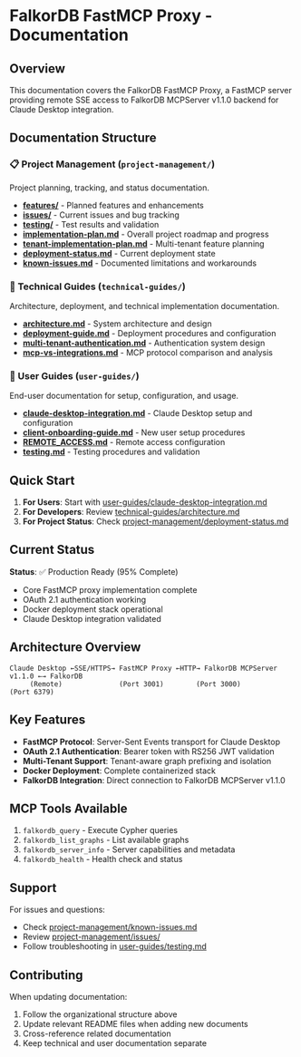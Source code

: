 # FalkorDB FastMCP Proxy - Documentation

## Overview

This documentation covers the FalkorDB FastMCP Proxy, a FastMCP server providing remote SSE access to FalkorDB MCPServer v1.1.0 backend for Claude Desktop integration.

## Documentation Structure

### 📋 Project Management (`project-management/`)
Project planning, tracking, and status documentation.

- **[features/](./project-management/features/)** - Planned features and enhancements
- **[issues/](./project-management/issues/)** - Current issues and bug tracking
- **[testing/](./project-management/testing/)** - Test results and validation
- **[implementation-plan.md](./project-management/implementation-plan.md)** - Overall project roadmap and progress
- **[tenant-implementation-plan.md](./project-management/tenant-implementation-plan.md)** - Multi-tenant feature planning
- **[deployment-status.md](./project-management/deployment-status.md)** - Current deployment state
- **[known-issues.md](./project-management/known-issues.md)** - Documented limitations and workarounds

### 🔧 Technical Guides (`technical-guides/`)
Architecture, deployment, and technical implementation documentation.

- **[architecture.md](./technical-guides/architecture.md)** - System architecture and design
- **[deployment-guide.md](./technical-guides/deployment-guide.md)** - Deployment procedures and configuration
- **[multi-tenant-authentication.md](./technical-guides/multi-tenant-authentication.md)** - Authentication system design
- **[mcp-vs-integrations.md](./technical-guides/mcp-vs-integrations.md)** - MCP protocol comparison and analysis

### 👥 User Guides (`user-guides/`)
End-user documentation for setup, configuration, and usage.

- **[claude-desktop-integration.md](./user-guides/claude-desktop-integration.md)** - Claude Desktop setup and configuration
- **[client-onboarding-guide.md](./user-guides/client-onboarding-guide.md)** - New user setup procedures
- **[REMOTE_ACCESS.md](./user-guides/REMOTE_ACCESS.md)** - Remote access configuration
- **[testing.md](./user-guides/testing.md)** - Testing procedures and validation

## Quick Start

1. **For Users**: Start with [user-guides/claude-desktop-integration.md](./user-guides/claude-desktop-integration.md)
2. **For Developers**: Review [technical-guides/architecture.md](./technical-guides/architecture.md)
3. **For Project Status**: Check [project-management/deployment-status.md](./project-management/deployment-status.md)

## Current Status

**Status**: ✅ Production Ready (95% Complete)
- Core FastMCP proxy implementation complete
- OAuth 2.1 authentication working
- Docker deployment stack operational
- Claude Desktop integration validated

## Architecture Overview

```
Claude Desktop ←SSE/HTTPS→ FastMCP Proxy ←HTTP→ FalkorDB MCPServer v1.1.0 ←→ FalkorDB
     (Remote)              (Port 3001)        (Port 3000)              (Port 6379)
```

## Key Features

- **FastMCP Protocol**: Server-Sent Events transport for Claude Desktop
- **OAuth 2.1 Authentication**: Bearer token with RS256 JWT validation
- **Multi-Tenant Support**: Tenant-aware graph prefixing and isolation
- **Docker Deployment**: Complete containerized stack
- **FalkorDB Integration**: Direct connection to FalkorDB MCPServer v1.1.0

## MCP Tools Available

1. `falkordb_query` - Execute Cypher queries
2. `falkordb_list_graphs` - List available graphs
3. `falkordb_server_info` - Server capabilities and metadata
4. `falkordb_health` - Health check and status

## Support

For issues and questions:
- Check [project-management/known-issues.md](./project-management/known-issues.md)
- Review [project-management/issues/](./project-management/issues/)
- Follow troubleshooting in [user-guides/testing.md](./user-guides/testing.md)

## Contributing

When updating documentation:
1. Follow the organizational structure above
2. Update relevant README files when adding new documents
3. Cross-reference related documentation
4. Keep technical and user documentation separate